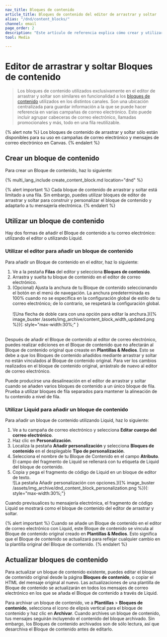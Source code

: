 ```yaml
---
nav_title: Bloques de contenido
article_title: Bloques de contenido del editor de arrastrar y soltar
alias: "/dnd/content_blocks/"
channel: email
page_order: 2
description: "Este artículo de referencia explica cómo crear y utilizar bloques de contenido en el editor de arrastrar y soltar."
tool: Media

---
```


# Editor de arrastrar y soltar Bloques de contenido

> Los bloques de contenido utilizados exclusivamente en el editor de arrastrar y soltar son similares en funcionalidad a los [bloques de contenido]({{site.baseurl}}/user_guide/engagement_tools/templates_and_media/content_blocks/) utilizados en los distintos canales. Son una ubicación centralizada para guardar información a la que se puede hacer referencia en varias campañas de correo electrónico. Esto puede incluir agrupar cabeceras de correo electrónico, llamadas promocionales y más, todo en una fila reutilizable.

{% alert note %}
Los bloques de contenido de arrastrar y soltar sólo están disponibles para su uso en campañas de correo electrónico y mensajes de correo electrónico en Canvas.
{% endalert %}

## Crear un bloque de contenido

Para crear un Bloque de contenido, haz lo siguiente:

{% multi_lang_include create_content_block.md location="dnd" %}

{% alert important %}
Cada bloque de contenido de arrastrar y soltar está limitado a una fila. Sin embargo, puedes utilizar bloques de editor de arrastrar y soltar para construir y personalizar el bloque de contenido y adaptarlo a tu mensajería electrónica.
{% endalert %}

## Utilizar un bloque de contenido

Hay dos formas de añadir el Bloque de contenido a tu correo electrónico: utilizando el editor o utilizando Liquid.

### Utilizar el editor para añadir un bloque de contenido

Para añadir un Bloque de contenido en el editor, haz lo siguiente:

1. Ve a la pestaña **Filas** del editor y selecciona **Bloques de contenido**. 
2. Arrastra y suelta tu bloque de contenido en el editor de correo electrónico. 
3. (Opcional) Ajusta la anchura de tu Bloque de contenido seleccionando el botón en el menú de navegación. La anchura predeterminada es 100% cuando no se especifica en la configuración global de estilo de tu correo electrónico; de lo contrario, se respetará la configuración global. <br><br>\![Una flecha de doble cara con una opción para editar la anchura.]({% image_buster /assets/img_archive/content_block_width_updated.png %}){: style="max-width:30%;" }<br><br>

Después de añadir el Bloque de contenido al editor de correo electrónico, puedes realizar ediciones en el Bloque de contenido que no afectarán al Bloque de contenido original que creaste en **Plantillas & Medios**. Esto se debe a que los Bloques de contenido añadidos mediante arrastrar y soltar no están vinculados al Bloque de contenido original. Para ver los cambios realizados en el bloque de contenido original, arrástralo de nuevo al editor de correo electrónico. 

Puede producirse una desalineación en el editor de arrastrar y soltar cuando se añaden varios bloques de contenido a un único bloque de fila. Prueba a utilizar bloques de fila separados para mantener la alineación de tu contenido a nivel de fila.

### Utilizar Liquid para añadir un bloque de contenido

Para añadir un bloque de contenido utilizando Liquid, haz lo siguiente:

1. Ve a tu campaña de correo electrónico y selecciona **Editar cuerpo del correo electrónico**. 
2. Haz clic en <i class="fas fa-plus"></i> **Personalización**.
3. Localiza la pestaña **Añadir personalización** y selecciona **Bloques de contenido** en el desplegable **Tipo de personalización**.
4. Selecciona el nombre de tu Bloque de Contenido en el campo **Atributo**. El campo del fragmento de Liquid se rellenará con tu etiqueta de Liquid del bloque de contenido. 
5. Copia y pega el fragmento de código de Liquid en un bloque de editor de texto. <br>\![La pestaña Añadir personalización con opciones.]({% image_buster /assets/img_archive/dnd_content_block_personalization.png %}){: style="max-width:30%;"}

Cuando previsualices tu mensajería electrónica, el fragmento de código Liquid se mostrará como el bloque de contenido del editor de arrastrar y soltar. 

{% alert important %}
Cuando se añade un Bloque de contenido en el editor de correo electrónico con Liquid, este Bloque de contenido se vincula al Bloque de contenido original creado en **Plantillas & Medios**. Esto significa que el Bloque de contenido se actualizará para reflejar cualquier cambio en la plantilla original del Bloque de contenido.
{% endalert %}

## Actualizar bloques de contenido

Para actualizar un bloque de contenido existente, puedes editar el bloque de contenido original desde la página **Bloques de contenido**, o copiar el HTML del mensaje original al nuevo. Las actualizaciones de una plantilla de Bloque de contenido se actualizarán en todos los mensajes de correo electrónico en los que se añada el Bloque de contenido a través de Liquid.

Para archivar un bloque de contenido, ve a **Plantillas** > **Bloques de contenido**, selecciona el icono de elipsis vertical <i class="fas fa-ellipsis-vertical"></i> para el bloque de contenido y haz clic en **Archivar**. Cuando archives un bloque de contenido, tus mensajes seguirán incluyendo el contenido del bloque archivado. Sin embargo, los Bloques de contenido archivados son de sólo lectura, así que desarchiva el Bloque de contenido antes de editarlo. 

